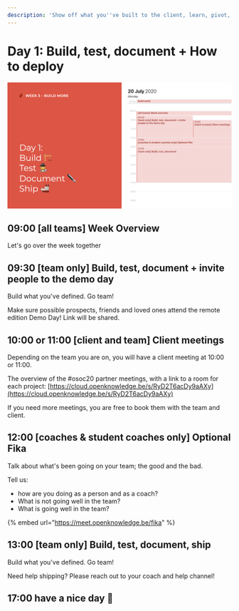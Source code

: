 ```yaml
---
description: 'Show off what you''ve built to the client, learn, pivot, go!'
---
```


# Day 1: Build, test, document + How to deploy

![](../../.gitbook/assets/screenshot-2020-07-19-at-19.06.43.png)

## 09:00 \[all teams\] Week Overview

Let's go over the week together

## 09:30 \[team only\] Build, test, document + invite people to the demo day

Build what you've defined. Go team!

Make sure possible prospects, friends and loved ones attend the remote edition Demo Day! Link will be shared.

## **10:00 or 11:00** \[client and team\] Client meetings

Depending on the team you are on, you will have a client meeting at 10:00 or 11:00.

The overview of the \#osoc20 partner meetings, with a link to a room for each project: [https://cloud.openknowledge.be/s/RyD2T6acDy9aAXy](https://cloud.openknowledge.be/s/RyD2T6acDy9aAXy)

If you need more meetings, you are free to book them with the team and client.

## 12:00 \[coaches & student coaches only\] Optional Fika

Talk about what's been going on your team; the good and the bad.

Tell us:

* how are you doing as a person and as a coach?
* What is not going well in the team?
* What is going well in the team?

{% embed url="https://meet.openknowledge.be/fika" %}

## 13:00 \[team only\] Build, test, document, ship

Build what you've defined. Go team!

Need help shipping? Please reach out to your coach and help channel!

## 17:00 have a nice day 🥳

